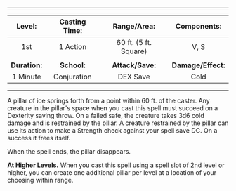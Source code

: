 ***

| Level: | Casting Time: | Range/Area: | Components: |
| :-: | :-: | :-: | :-: |
| 1st | 1 Action | 60 ft. (5 ft. Square)  | V, S |
||
| **Duration:** | **School:** | **Attack/Save:** | **Damage/Effect:** |
| 1 Minute | Conjuration | DEX Save | Cold |

***

A pillar of ice springs forth from a point within 60 ft. of the caster. Any creature in the pillar's space when you cast this spell must succeed on a Dexterity saving throw. On a failed safe, the creature takes 3d6 cold damage and is restrained by the pillar. A creature restrained by the pillar can use its action to make a Strength check against your spell save DC. On a success it frees itself.

When the spell ends, the pillar disappears.

**At Higher Levels.** When you cast this spell using a spell slot of 2nd level or higher, you can create one additional pillar per level at a location of your choosing within range.